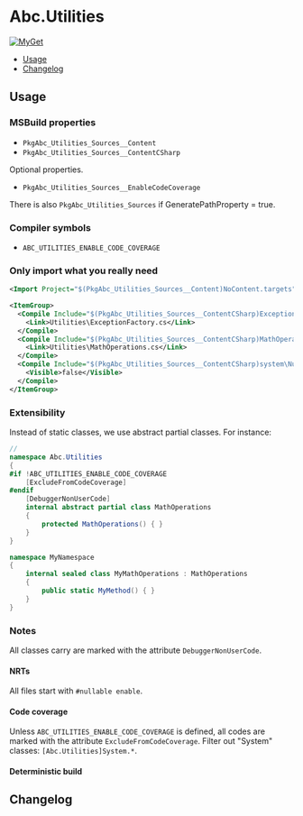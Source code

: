 Abc.Utilities
=============

[![MyGet](https://img.shields.io/myget/narvalo-edge/v/Abc.Utilities.Sources.svg)](https://www.myget.org/feed/narvalo-edge/package/nuget/Abc.Utilities.Sources)

- [Usage](#usage)
- [Changelog](#changelog)

Usage
-----

### MSBuild properties

- `PkgAbc_Utilities_Sources__Content`
- `PkgAbc_Utilities_Sources__ContentCSharp`

Optional properties.
- `PkgAbc_Utilities_Sources__EnableCodeCoverage`

There is also `PkgAbc_Utilities_Sources` if GeneratePathProperty = true.

### Compiler symbols

- `ABC_UTILITIES_ENABLE_CODE_COVERAGE`

### Only import what you really need

```xml
<Import Project="$(PkgAbc_Utilities_Sources__Content)NoContent.targets" />

<ItemGroup>
  <Compile Include="$(PkgAbc_Utilities_Sources__ContentCSharp)ExceptionFactory.cs">
    <Link>Utilities\ExceptionFactory.cs</Link>
  </Compile>
  <Compile Include="$(PkgAbc_Utilities_Sources__ContentCSharp)MathOperations.cs">
    <Link>Utilities\MathOperations.cs</Link>
  </Compile>
  <Compile Include="$(PkgAbc_Utilities_Sources__ContentCSharp)system\NullableAttributes.cs">
    <Visible>false</Visible>
  </Compile>
</ItemGroup>
```

### Extensibility

Instead of static classes, we use abstract partial classes. For instance:
```csharp
//
namespace Abc.Utilities
{
#if !ABC_UTILITIES_ENABLE_CODE_COVERAGE
    [ExcludeFromCodeCoverage]
#endif
    [DebuggerNonUserCode]
    internal abstract partial class MathOperations
    {
        protected MathOperations() { }
    }
}
```

```csharp
namespace MyNamespace
{
    internal sealed class MyMathOperations : MathOperations
    {
        public static MyMethod() { }
    }
}
```

### Notes

All classes carry are marked with the attribute `DebuggerNonUserCode`.

#### NRTs
All files start with `#nullable enable`.

#### Code coverage
Unless `ABC_UTILITIES_ENABLE_CODE_COVERAGE` is defined, all codes are
marked with the attribute `ExcludeFromCodeCoverage`.
Filter out "System" classes: `[Abc.Utilities]System.*`.

#### Deterministic build

Changelog
---------

